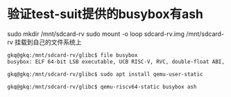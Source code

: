 # 验证test-suit提供的busybox有ash
sudo mkdir /mnt/sdcard-rv
sudo mount -o loop sdcard-rv.img /mnt/sdcard-rv
挂载到自己的文件系统上

```bash
gkq@gkq:/mnt/sdcard-rv/glibc$ file busybox
busybox: ELF 64-bit LSB executable, UCB RISC-V, RVC, double-float ABI, version 1 (SYSV), statically linked, BuildID[sha1]=84bdbec99577a855e0295e4bef67adb826987d09, for GNU/Linux 4.15.0, stripped

gkq@gkq:/mnt/sdcard-rv/glibc$ sudo apt install qemu-user-static

gkq@gkq:/mnt/sdcard-rv/glibc$ qemu-riscv64-static busybox ash
```

